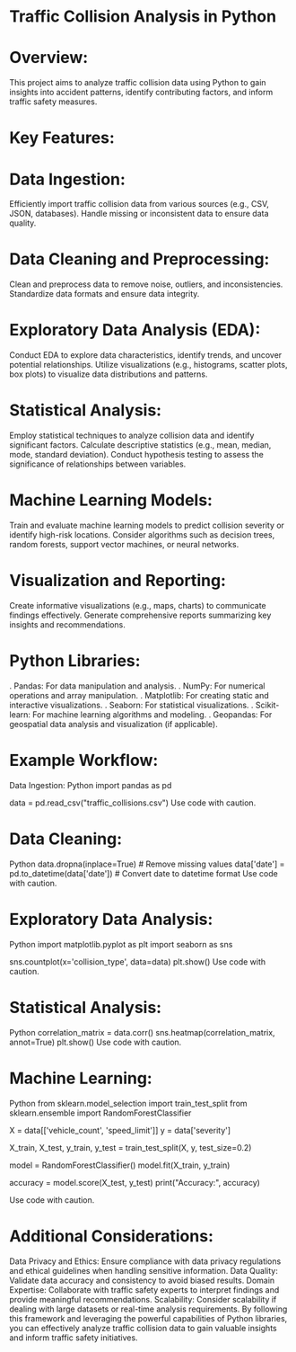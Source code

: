 # Traffic Collision Analysis in Python
# Overview:

This project aims to analyze traffic collision data using Python to gain insights into accident patterns, identify contributing factors, and inform traffic safety measures.

# Key Features:

# Data Ingestion:
Efficiently import traffic collision data from various sources (e.g., CSV, JSON, databases).
Handle missing or inconsistent data to ensure data quality.
# Data Cleaning and Preprocessing:
Clean and preprocess data to remove noise, outliers, and inconsistencies.
Standardize data formats and ensure data integrity.
# Exploratory Data Analysis (EDA):
Conduct EDA to explore data characteristics, identify trends, and uncover potential relationships.
Utilize visualizations (e.g., histograms, scatter plots, box plots) to visualize data distributions and patterns.
# Statistical Analysis:
Employ statistical techniques to analyze collision data and identify significant factors.
Calculate descriptive statistics (e.g., mean, median, mode, standard deviation).
Conduct hypothesis testing to assess the significance of relationships between variables.
# Machine Learning Models:
Train and evaluate machine learning models to predict collision severity or identify high-risk locations.
Consider algorithms such as decision trees, random forests, support vector machines, or neural networks.
# Visualization and Reporting:
Create informative visualizations (e.g., maps, charts) to communicate findings effectively.
Generate comprehensive reports summarizing key insights and recommendations.
# Python Libraries:

. Pandas: For data manipulation and analysis.
. NumPy: For numerical operations and array manipulation.
. Matplotlib: For creating static and interactive visualizations.
. Seaborn: For statistical visualizations.
. Scikit-learn: For machine learning algorithms and modeling.
. Geopandas: For geospatial data analysis and visualization (if applicable).
# Example Workflow:

Data Ingestion:
Python
import pandas as pd

data = pd.read_csv("traffic_collisions.csv")
Use code with caution.

# Data Cleaning:
Python
data.dropna(inplace=True)  # Remove missing values
data['date'] = pd.to_datetime(data['date'])  # Convert date to datetime format
Use code with caution.

# Exploratory Data Analysis:
Python
import matplotlib.pyplot as plt
import seaborn as sns

sns.countplot(x='collision_type', data=data)
plt.show()
Use code with caution.

# Statistical Analysis:
Python
correlation_matrix = data.corr()
sns.heatmap(correlation_matrix, annot=True)
plt.show()
Use code with caution.

# Machine Learning:
Python
from sklearn.model_selection import train_test_split
from sklearn.ensemble import RandomForestClassifier

X = data[['vehicle_count', 'speed_limit']]
y = data['severity']

X_train, X_test, y_train, y_test = train_test_split(X, y, test_size=0.2)

model = RandomForestClassifier()
model.fit(X_train, y_train)

accuracy = model.score(X_test, y_test)
print("Accuracy:", accuracy)   

Use code with caution.

# Additional Considerations:

Data Privacy and Ethics: Ensure compliance with data privacy regulations and ethical guidelines when handling sensitive information.
Data Quality: Validate data accuracy and consistency to avoid biased results.
Domain Expertise: Collaborate with traffic safety experts to interpret findings and provide meaningful recommendations.
Scalability: Consider scalability if dealing with large datasets or real-time analysis requirements.
By following this framework and leveraging the powerful capabilities of Python libraries, you can effectively analyze traffic collision data to gain valuable insights and inform traffic safety initiatives.

